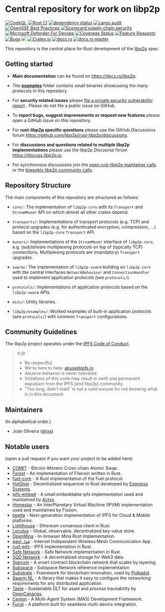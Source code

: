 # Central repository for work on libp2p

[![CodeQL](https://github.com/butlergroup/rust-libp2p/actions/workflows/github-code-scanning/codeql/badge.svg)](https://github.com/butlergroup/rust-libp2p/actions/workflows/github-code-scanning/codeql)
[![Rust CI](https://github.com/butlergroup/rust-libp2p/actions/workflows/ci.yml/badge.svg)](https://github.com/butlergroup/rust-libp2p/actions/workflows/ci.yml)
[![dependency status](https://deps.rs/repo/github/butlergroup/rust-libp2p/status.svg?style=flat-square)](https://deps.rs/repo/github/butlergroup/rust-libp2p)
[![cargo audit](https://github.com/butlergroup/rust-libp2p/actions/workflows/cargo-audit.yml/badge.svg)](https://github.com/butlergroup/rust-libp2p/actions/workflows/cargo-audit.yml)
[![OpenSSF Best Practices](https://www.bestpractices.dev/projects/11315/badge)](https://www.bestpractices.dev/projects/11315)
[![Scorecard supply-chain security](https://github.com/butlergroup/rust-libp2p/actions/workflows/scorecard.yml/badge.svg)](https://github.com/butlergroup/rust-libp2p/actions/workflows/scorecard.yml)
[![Microsoft Defender For Devops](https://github.com/butlergroup/rust-libp2p/actions/workflows/defender-for-devops.yml/badge.svg)](https://github.com/butlergroup/rust-libp2p/actions/workflows/defender-for-devops.yml)
[![Coverage Status](https://coveralls.io/repos/github/butlergroup/rust-libp2p/badge.svg?branch=main)](https://coveralls.io/github/butlergroup/rust-libp2p?branch=main)
[![Feature Requests](https://img.shields.io/github/issues/butlergroup/rust-libp2p/feature-request.svg)](https://github.com/butlergroup/rust-libp2p/issues?q=is%3Aopen+is%3Aissue+label%3Aenhancement)
[![Bugs](https://img.shields.io/github/issues/butlergroup/rust-libp2p/bug.svg)](https://github.com/butlergroup/rust-libp2p/issues?utf8=✓&q=is%3Aissue+is%3Aopen+label%3Abug)
<a href="http://libp2p.io/"><img src="https://img.shields.io/badge/project-libp2p-yellow.svg?style=flat-square" /></a>
[![Crates.io](https://img.shields.io/crates/v/libp2p.svg)](https://crates.io/crates/libp2p)
[![docs.rs](https://img.shields.io/badge/api-rustdoc-blue.svg)](https://docs.rs/libp2p)
[![docs.rs master](https://img.shields.io/badge/docs-master-blueviolet)](https://libp2p.github.io/rust-libp2p/libp2p/)

This repository is the central place for Rust development of the [libp2p](https://libp2p.io) spec.

## Getting started

- **Main documentation** can be found on https://docs.rs/libp2p.

- The **[examples](examples)** folder contains small binaries showcasing the
  many protocols in this repository.

- For **security related issues** please [file a private security vulnerability
  report](https://github.com/libp2p/rust-libp2p/security/advisories/new) . Please do not file a
  public issue on GitHub.

- To **report bugs, suggest improvements or request new features** please open a
  GitHub issue on this repository.

- For **rust-libp2p specific questions** please use the GitHub _Discussions_
  forum https://github.com/libp2p/rust-libp2p/discussions.

- For **discussions and questions related to multiple libp2p implementations**
  please use the libp2p _Discourse_ forum https://discuss.libp2p.io.

- For synchronous discussions join the [open rust-libp2p maintainer
  calls](https://github.com/libp2p/rust-libp2p/discussions?discussions_q=open+maintainers+call+)
  or the [biweekly libp2p community calls](https://discuss.libp2p.io/t/libp2p-community-calls/1157).

## Repository Structure

The main components of this repository are structured as follows:

  * `core/`: The implementation of `libp2p-core` with its `Transport` and
    `StreamMuxer` API on which almost all other crates depend.

  * `transports/`: Implementations of transport protocols (e.g. TCP) and protocol upgrades
    (e.g. for authenticated encryption, compression, ...) based on the `libp2p-core` `Transport`
    API.

  * `muxers/`: Implementations of the `StreamMuxer` interface of `libp2p-core`,
    e.g. (sub)stream multiplexing protocols on top of (typically TCP) connections.
    Multiplexing protocols are (mandatory) `Transport` upgrades.

  * `swarm/`: The implementation of `libp2p-swarm` building on `libp2p-core`
    with the central interfaces `NetworkBehaviour` and `ConnectionHandler` used
    to implement application protocols (see `protocols/`).

  * `protocols/`: Implementations of application protocols based on the
    `libp2p-swarm` APIs.

  * `misc/`: Utility libraries.

  * `libp2p/examples/`: Worked examples of built-in application protocols (see `protocols/`)
    with common `Transport` configurations.

## Community Guidelines

The libp2p project operates under the [IPFS Code of
Conduct](https://github.com/ipfs/community/blob/master/code-of-conduct.md).

> tl;dr
>
> - Be respectful.
> - We're here to help: abuse@ipfs.io
> - Abusive behavior is never tolerated.
> - Violations of this code may result in swift and permanent expulsion from the
>   IPFS [and libp2p] community.
> - "Too long, didn't read" is not a valid excuse for not knowing what is in
>   this document.

## Maintainers

(In alphabetical order.)

- João Oliveira ([@jxs](https://github.com/jxs))

## Notable users

(open a pull request if you want your project to be added here)

- [COMIT](https://github.com/comit-network/xmr-btc-swap) - Bitcoin–Monero Cross-chain Atomic Swap.
- [Forest](https://github.com/ChainSafe/forest) - An implementation of Filecoin written in Rust.
- [fuel-core](https://github.com/FuelLabs/fuel-core) - A Rust implementation of the Fuel protocol.
- [HotShot](https://github.com/EspressoSystems/HotShot) - Decentralized sequencer in Rust developed by [Espresso Systems](https://www.espressosys.com/).
- [ipfs-embed](https://github.com/ipfs-rust/ipfs-embed) - A small embeddable ipfs implementation used and maintained by [Actyx](https://www.actyx.com).
- [Homestar](https://github.com/ipvm-wg/homestar) - An InterPlanetary Virtual Machine (IPVM) implementation used and maintained by Fission.
- [beetle](https://github.com/n0-computer/beetle) - Next-generation implementation of IPFS for Cloud & Mobile platforms.
- [Lighthouse](https://github.com/sigp/lighthouse) - Ethereum consensus client in Rust.
- [Locutus](https://github.com/freenet/locutus) - Global, observable, decentralized key-value store.
- [OpenMina](https://github.com/openmina/openmina) - In-browser Mina Rust implementation.
- [qaul قول](https://github.com/qaul/qaul.net) - Internet Independent Wireless Mesh Communication App
- [rust-ipfs](https://github.com/rs-ipfs/rust-ipfs) - IPFS implementation in Rust.
- [Safe Network](https://github.com/maidsafe/safe_network) - Safe Network implementation in Rust.
- [SQD Network](https://github.com/subsquid/sqd-network) - A decentralized storage for Web3 data.
- [Starcoin](https://github.com/starcoinorg/starcoin) - A smart contract blockchain network that scales by layering.
- [Subspace](https://github.com/subspace/subspace) - Subspace Network reference implementation
- [Substrate](https://github.com/paritytech/substrate) - Framework for blockchain innovation,
used by [Polkadot](https://www.parity.io/technologies/polkadot/).
- [Swarm NL](https://github.com/algorealmInc/SwarmNL) - A library that makes it easy to configure the networking requirements for any distributed application.
- [Taple](https://github.com/opencanarias/taple-core) - Sustainable DLT for asset and process traceability by [OpenCanarias](https://www.opencanarias.com/en/).
- [Ceylon](https://github.com/ceylonai/ceylon) - A Multi-Agent System (MAS) Development Framework.
- [Fungi](https://github.com/enbop/fungi) - A platform built for seamless multi-device integration.
